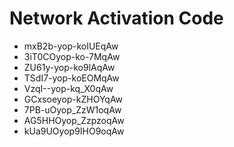 # Network Activation Code
* mxB2b-yop-koIUEqAw
* 3iT0COyop-ko-7MqAw
* ZU61y-yop-ko9lAqAw
* TSdI7-yop-koEOMqAw
* VzqI--yop-kq_X0qAw
* GCxsoeyop-kZHOYqAw
* 7PB-uOyop_ZzW1oqAw
* AG5HHOyop_ZzpzoqAw
* kUa9UOyop9IHO9oqAw